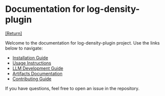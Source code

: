 # Documentation for log-density-plugin

[[Return]](../README.md)

Welcome to the documentation for log-density-plugin project. Use the links below to navigate:

- [Installation Guide](INSTALLATION.md)
- [Usage Instructions](USAGE.md)
- [LLM Development Guide](log-assistant-tool/DEVELOPMENT.md)
- [Artifacts Documentation](ARTIFACTS.md)
- [Contributing Guide](CONTRIBUTING.md)


If you have questions, feel free to open an issue in the repository.
